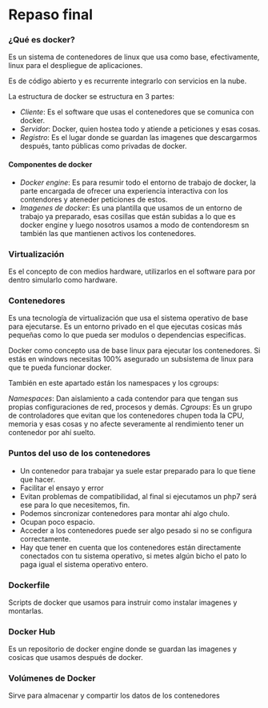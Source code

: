 # Repaso final

### ¿Qué es docker?
Es un sistema de contenedores de linux que usa como base, efectivamente, linux para el despliegue de aplicaciones.

Es de código abierto y es recurrente integrarlo con servicios en la nube.

La estructura de docker se estructura en 3 partes:
* *Cliente*: Es el software que usas el contenedores que se comunica con docker.
* *Servidor*: Docker, quien hostea todo y atiende a peticiones y esas cosas.
* *Registro*: Es el lugar donde se guardan las imagenes que descargarmos después, tanto públicas como privadas de docker.

#### Componentes de docker
* *Docker engine*: Es para resumir todo el entorno de trabajo de docker, la parte encargada de ofrecer una experiencia interactiva con los contendores y ateneder peticiones de estos.
* *Imagenes de docker*: Es una plantilla que usamos de un entorno de trabajo ya preparado, esas cosillas que están subidas a lo que es docker engine y luego nosotros usamos a modo de contendoresm sn también las que mantienen activos los contenedores.

### Virtualización
Es el concepto de con medios hardware, utilizarlos en el software para por dentro simularlo como hardware.

### Contenedores
Es una tecnología de virtualización que usa el sistema operativo de base para ejecutarse. Es un entorno privado en el que ejecutas cosicas más pequeñas como lo que pueda ser modulos o dependencias especificas.

Docker como concepto usa de base linux para ejecutar los contenedores.
Si estás en windows necesitas 100% asegurado un subsistema de linux para que te pueda funcionar docker.

También en este apartado están los namespaces y los cgroups:

*Namespaces*: Dan aislamiento a cada contendor para que tengan sus propias configuraciones de red, procesos y demás.
*Cgroups*: Es un grupo de controladores que evitan que los contenedores chupen toda la CPU, memoria y esas cosas y no afecte severamente al rendimiento tener un contenedor por ahí suelto.

### Puntos del uso de los contenedores
* Un contenedor para trabajar ya suele estar preparado para lo que tiene que hacer.
* Facilitar el ensayo y error
* Evitan problemas de compatibilidad, al final si ejecutamos un php7 será ese para lo que necesitemos, fin.
* Podemos sincronizar contenedores para montar ahí algo chulo.
* Ocupan poco espacio.
* Acceder a los contenedores puede ser algo pesado si no se configura correctamente.
* Hay que tener en cuenta que los contenedores están directamente conectados con tu sistema operativo, si metes algún bicho el pato lo paga igual el sistema operativo entero. 

### Dockerfile
Scripts de docker que usamos para instruir como instalar imagenes y montarlas.

### Docker Hub
Es un repositorio de docker engine donde se guardan las imagenes y cosicas que usamos después de docker.

### Volúmenes de Docker
Sirve para almacenar y compartir los datos de los contenedores